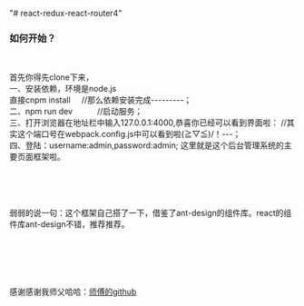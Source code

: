 "# react-redux-react-router4" 

<h3>如何开始？</h3><br/>

首先你得先clone下来，<br/>
一、安装依赖，环境是node.js <br/>
    直接cnpm install &nbsp;&nbsp;&nbsp;&nbsp;//那么依赖安装完成---------；<br/>
二、npm run dev       &nbsp;&nbsp;&nbsp;&nbsp;&nbsp;&nbsp;&nbsp;        &nbsp; //启动服务；<br/>
三、打开浏览器在地址栏中输入127.0.0.1:4000,恭喜你已经可以看到界面啦：
     //其实这个端口号在webpack.config.js中可以看到啦\(≧▽≦)/！---；<br/>
四、登陆：username:admin,password:admin; 这里就是这个后台管理系统的主要页面框架啦。<br/>

<br/><br/><br/>



弱弱的说一句：这个框架自己搭了一下，借鉴了ant-design的组件库。react的组件库ant-design不错，推荐推荐。
<br/><br/><br/><br/><br/><br/>

感谢感谢我师父哈哈：<a href="https://github.com/ghost60">师傅的github</a>

